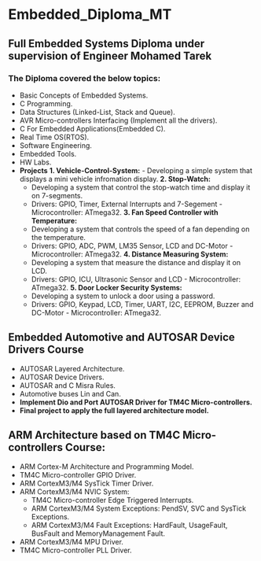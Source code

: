 # Embedded_Diploma_MT
## Full Embedded Systems Diploma under supervision of Engineer Mohamed Tarek
### The Diploma covered the below topics:
- Basic Concepts of Embedded Systems.
- C Programming.
- Data Structures (Linked-List, Stack and Queue).
- AVR Micro-controllers Interfacing (Implement all the drivers).
- C For Embedded Applications(Embedded C).
- Real Time OS(RTOS).
- Software Engineering.
- Embedded Tools.
- HW Labs.
- **Projects**
  **1. Vehicle-Control-System:**
      - Developing a simple system that displays a mini vehicle infromation display.
  **2. Stop-Watch:**
    - Developing a system that control the stop-watch time and display it on 7-segments.
    - Drivers: GPIO, Timer, External Interrupts and 7-Segement - Microcontroller: ATmega32.
  **3. Fan Speed Controller with Temperature:**
    - Developing a system that controls the speed of a fan depending on the temperature.
    - Drivers: GPIO, ADC, PWM, LM35 Sensor, LCD and DC-Motor - Microcontroller: ATmega32.
  **4. Distance Measuring System:**
    - Developing a system that measure the distance and display it on LCD.
    - Drivers: GPIO, ICU, Ultrasonic Sensor and LCD - Microcontroller: ATmega32.
  **5. Door Locker Security Systems:**
    - Developing a system to unlock a door using a password.
    - Drivers: GPIO, Keypad, LCD, Timer, UART, I2C, EEPROM, Buzzer and DC-Motor - Microcontroller: ATmega32.

## Embedded Automotive and AUTOSAR Device Drivers Course
  - AUTOSAR Layered Architecture.
  - AUTOSAR Device Drivers.
  - AUTOSAR and C Misra Rules.
  -  Automotive buses Lin and Can.
  - **Implement Dio and Port AUTOSAR Driver for TM4C Micro-controllers.**
  - **Final project to apply the full layered architecture model.**

## ARM Architecture based on TM4C Micro-controllers Course:
  - ARM Cortex-M Architecture and Programming Model.
  - TM4C Micro-controller GPIO Driver.
  - ARM CortexM3/M4 SysTick Timer Driver.
  - ARM CortexM3/M4 NVIC System:
    - TM4C Micro-controller Edge Triggered Interrupts.
    - ARM CortexM3/M4 System Exceptions: PendSV, SVC and SysTick Exceptions.
    - ARM CortexM3/M4 Fault Exceptions: HardFault, UsageFault, BusFault and MemoryManagement Fault.
  - ARM CortexM3/M4 MPU Driver.
  - TM4C Micro-controller PLL Driver.
